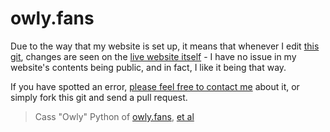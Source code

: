 # owly.fans

Due to the way that my website is set up, it means that whenever I edit [this git](https://github.com/DynTylluan/owly.fans), changes are seen on the [live website itself](https://owly.fans) - I have no issue in my website's contents being public, and in fact, I like it being that way.

If you have spotted an error, [please feel free to contact me](https://github.com/NeoZones/DynTylluan) about it, or simply fork this git and send a pull request.

> Cass "Owly" Python of [owly.fans](https://owly.fans), [et al](humans.txt)
